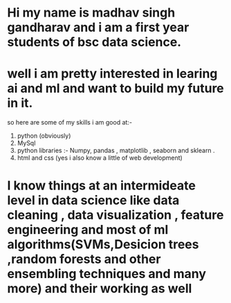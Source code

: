 # Hi my name is madhav singh gandharav and i am a first year students of bsc data science.
# well i am pretty interested in learing ai and ml and want to build my future in it.
so here are some of my skills i am good at:-
1. python (obviously)
2. MySql
3. python libraries :- Numpy, pandas , matplotlib , seaborn and sklearn .
4. html and css (yes i also know a little of web development)

# I know things at an intermideate level in data science like data cleaning , data visualization , feature engineering and most of ml algorithms(SVMs,Desicion trees ,random forests and other ensembling techniques and many more) and their working as well
